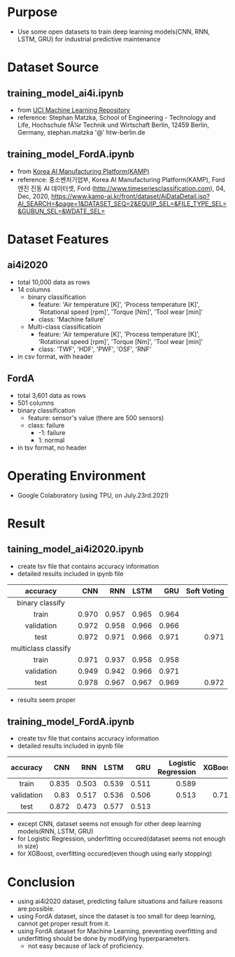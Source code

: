 # Purpose
- Use some open datasets to train deep learning models(CNN, RNN, LSTM, GRU) for industrial predictive maintenance

# Dataset Source
## training_model_ai4i.ipynb
- from [UCI Machine Learning Repository](https://archive.ics.uci.edu/ml/datasets/AI4I+2020+Predictive+Maintenance+Dataset) 
- reference: Stephan Matzka, School of Engineering - Technology and Life, Hochschule fÃ¼r Technik und Wirtschaft Berlin, 12459 Berlin, Germany, stephan.matzka '@' htw-berlin.de

## training_model_FordA.ipynb
- from [Korea AI Manufacturing Platform(KAMP)](https://www.kamp-ai.kr/front/dataset/AiDataDetail.jsp?AI_SEARCH=&page=1&DATASET_SEQ=2&EQUIP_SEL=&FILE_TYPE_SEL=&GUBUN_SEL=&WDATE_SEL=)
- reference: 중소벤처기업부, Korea AI Manufacturing Platform(KAMP), Ford 엔진 진동 AI 데이터셋, Ford (http://www.timeseriesclassification.com), 04, Dec, 2020, https://www.kamp-ai.kr/front/dataset/AiDataDetail.jsp?AI_SEARCH=&page=1&DATASET_SEQ=2&EQUIP_SEL=&FILE_TYPE_SEL=&GUBUN_SEL=&WDATE_SEL=

# Dataset Features
## ai4i2020
- total 10,000 data as rows
- 14 columns
  - binary classification
    - feature: 'Air temperature [K]', 'Process temperature [K]', 'Rotational speed [rpm]', 'Torque [Nm]', 'Tool wear [min]' 
    - class: 'Machine failure'
  - Multi-class classificatioin
    - feature: 'Air temperature [K]', 'Process temperature [K]', 'Rotational speed [rpm]', 'Torque [Nm]', 'Tool wear [min]' 
    - class: 'TWF', 'HDF', 'PWF', 'OSF', 'RNF' 
- in csv format, with header

## FordA
- total 3,601 data as rows
- 501 columns
- binary classification
  - feature: sensor's value (there are 500 sensors)
  - class: failure
    - -1: failure
    - 1: normal
- in tsv format, no header 

# Operating Environment
- Google Colaboratory (using TPU, on July.23rd.2021)

# Result
## taining_model_ai4i2020.ipynb
- create tsv file that contains accuracy information
- detailed results included in ipynb file

|accuracy|CNN|RNN|LSTM|GRU|Soft Voting|
|:--------:|------:|-----:|-----:|---:|---:|
|binary classify|
|train|0.970|0.957|0.965|0.964| |
|validation|0.972|0.958|0.966|0.966| |
|test|0.972|0.971|0.966|0.971|0.971|
|multiclass classify|
|train|0.971|0.937|0.958|0.958| |
|validation|0.949|0.942|0.966|0.971| |
|test|0.978|0.967|0.967|0.969|0.972| 

- results seem proper
## training_model_FordA.ipynb
- create tsv file that contains accuracy information
- detailed results included in ipynb file

|accuracy|CNN|RNN|LSTM|GRU|Logistic Regression|XGBoost|Soft Voting|
|:--------:|------:|-----:|-----:|-----:|-----:|---:|---:|
|train|0.835|0.503|0.539|0.511|0.589|1| |
|validation|0.83|0.517|0.536|0.506|0.513|0.718| |
|test|0.872|0.473|0.577|0.513| | |0.866| 

- except CNN, dataset seems not enough for other deep learning models(RNN, LSTM, GRU)
- for Logistic Regression, underfitting occured(dataset seems not enough in size)
- for XGBoost, overfitting occured(even though using early stopping)

# Conclusion
- using ai4i2020 dataset, predicting failure situations and failure reasons are possible.
- using FordA dataset, since the dataset is too small for deep learning, cannot get proper result from it.
- using FordA dataset for Machine Learning, preventing overfitting and underfitting should be done by modifying hyperparameters.
  - not easy because of lack of proficiency.
